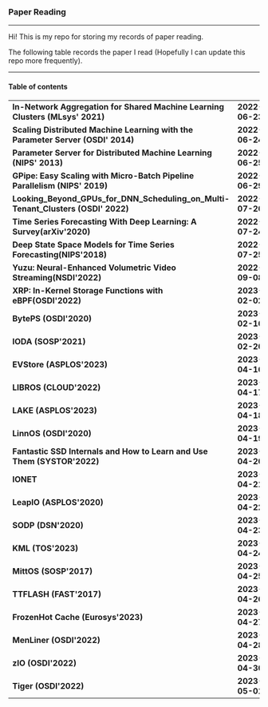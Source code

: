 ### Paper Reading   
---
Hi! This is my repo for storing my records of paper reading.  

The following table records the paper I read (Hopefully I can update this repo more frequently).

---

#### Table of contents

|                                                              |                |
| ------------------------------------------------------------ | -------------- |
| **In-Network Aggregation for Shared Machine Learning Clusters (MLsys' 2021)** | **2022-06-23** |
| **Scaling Distributed Machine Learning with the Parameter Server (OSDI' 2014)** | **2022-06-24** |
| **Parameter Server for Distributed Machine Learning (NIPS' 2013)** | **2022-06-25** |
| **GPipe: Easy Scaling with Micro-Batch Pipeline Parallelism (NIPS' 2019)** | **2022-06-29** |
| **Looking_Beyond_GPUs_for_DNN_Scheduling_on_Multi-Tenant_Clusters (OSDI' 2022)** | **2022-07-20** |
| **Time Series Forecasting With Deep Learning: A Survey(arXiv'2020)** | **2022-07-24** |
| **Deep State Space Models for Time Series Forecasting(NIPS'2018)** | **2022-07-25** |
| **Yuzu: Neural-Enhanced Volumetric Video Streaming(NSDI'2022)** | **2022-09-08** |
| **XRP: In-Kernel Storage Functions with eBPF(OSDI'2022)**    | **2023-02-02** |
| **BytePS (OSDI'2020)**                                       | **2023-02-16** |
| **IODA (SOSP'2021)**                                         | **2023-02-20** |
| **EVStore (ASPLOS'2023)**                                    | **2023-04-16** |
| **LIBROS (CLOUD'2022)**                                      | **2023-04-17** |
| **LAKE (ASPLOS'2023)**                                       | **2023-04-18** |
| **LinnOS (OSDI'2020)**                                       | **2023-04-19** |
| **Fantastic SSD Internals and How to Learn and Use Them (SYSTOR'2022)** | **2023-04-20** |
| **IONET**                                                    | **2023-04-21** |
| **LeapIO (ASPLOS'2020)**                                     | **2023-04-22** |
| **SODP (DSN'2020)**                                          | **2023-04-23** |
| **KML (TOS'2023)**                                           | **2023-04-24** |
| **MittOS (SOSP'2017)**                                       | **2023-04-25** |
| **TTFLASH (FAST'2017)**                                      | **2023-04-26** |
| **FrozenHot Cache (Eurosys'2023)**                           | **2023-04-27** |
| **MenLiner (OSDI'2022)**                                     | **2023-04-28** |
| **zIO (OSDI'2022)**                                          | **2023-04-30** |
| **Tiger (OSDI'2022)**                                        | **2023-05-01** |



